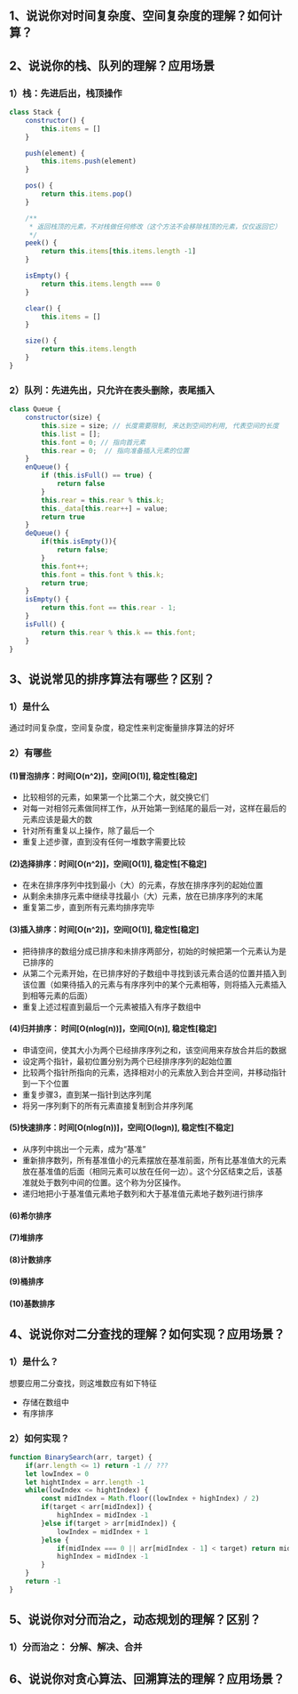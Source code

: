 ## 1、说说你对时间复杂度、空间复杂度的理解？如何计算？
## 2、说说你的栈、队列的理解？应用场景
### 1）栈：先进后出，栈顶操作
```js
class Stack {
    constructor() {
        this.items = []
    }

    push(element) {
        this.items.push(element)
    }

    pos() {
        return this.items.pop()
    }

    /**
     * 返回栈顶的元素，不对栈做任何修改（这个方法不会移除栈顶的元素，仅仅返回它）
     */
    peek() {
        return this.items[this.items.length -1]
    }

    isEmpty() {
        return this.items.length === 0
    }

    clear() {
        this.items = []
    }

    size() {
        return this.items.length
    }
}
```
### 2）队列：先进先出，只允许在表头删除，表尾插入
```js
class Queue {
    constructor(size) {
        this.size = size; // 长度需要限制, 来达到空间的利用, 代表空间的长度
        this.list = [];
        this.font = 0; // 指向首元素
        this.rear = 0;  // 指向准备插入元素的位置
    }
    enQueue() {
        if (this.isFull() == true) {
            return false
        }
        this.rear = this.rear % this.k;
        this._data[this.rear++] = value;
        return true
    }
    deQueue() {
        if(this.isEmpty()){
            return false;
        }
        this.font++;
        this.font = this.font % this.k;
        return true;
    }
    isEmpty() {
        return this.font == this.rear - 1;
    }
    isFull() {
        return this.rear % this.k == this.font;
    }
}
```
## 3、说说常见的排序算法有哪些？区别？
### 1）是什么
通过时间复杂度，空间复杂度，稳定性来判定衡量排序算法的好坏
### 2）有哪些
#### (1)冒泡排序：时间[O(n^2)]，空间[O(1)], 稳定性[稳定]
- 比较相邻的元素，如果第一个比第二个大，就交换它们
- 对每一对相邻元素做同样工作，从开始第一到结尾的最后一对，这样在最后的元素应该是最大的数
- 针对所有重复以上操作，除了最后一个
- 重复上述步骤，直到没有任何一堆数字需要比较
#### (2)选择排序：时间[O(n^2)]，空间[O(1)], 稳定性[不稳定]
- 在未在排序序列中找到最小（大）的元素，存放在排序序列的起始位置
- 从剩余未排序元素中继续寻找最小（大）元素，放在已排序序列的末尾
- 重复第二步，直到所有元素均排序完毕
#### (3)插入排序：时间[O(n^2)]，空间[O(1)], 稳定性[稳定]
- 把待排序的数组分成已排序和未排序两部分，初始的时候把第一个元素认为是已排序的
- 从第二个元素开始，在已排序好的子数组中寻找到该元素合适的位置并插入到该位置（如果待插入的元素与有序序列中的某个元素相等，则将插入元素插入到相等元素的后面）
- 重复上述过程直到最后一个元素被插入有序子数组中
#### (4)归并排序： 时间[O(nlog(n))]，空间[O(n)], 稳定性[稳定]
- 申请空间，使其大小为两个已经排序序列之和，该空间用来存放合并后的数据
- 设定两个指针，最初位置分别为两个已经排序序列的起始位置
- 比较两个指针所指向的元素，选择相对小的元素放入到合并空间，并移动指针到一下个位置
- 重复步骤3，直到某一指针到达序列尾
- 将另一序列剩下的所有元素直接复制到合并序列尾
#### (5)快速排序：时间[O(nlog(n))]，空间[O(logn)], 稳定性[不稳定]
- 从序列中挑出一个元素，成为“基准”
- 重新排序数列，所有基准值小的元素摆放在基准前面，所有比基准值大的元素放在基准值的后面（相同元素可以放在任何一边）。这个分区结束之后，该基准就处于数列中间的位置。这个称为分区操作。
- 递归地把小于基准值元素地子数列和大于基准值元素地子数列进行排序

#### (6)希尔排序
#### (7)堆排序
#### (8)计数排序
#### (9)桶排序
#### (10)基数排序

## 4、说说你对二分查找的理解？如何实现？应用场景？
### 1）是什么？
想要应用二分查找，则这堆数应有如下特征
- 存储在数组中
- 有序排序
### 2）如何实现？
```js
function BinarySearch(arr, target) {
    if(arr.length <= 1) return -1 // ???
    let lowIndex = 0
    let hightIndex = arr.length -1
    while(lowIndex <= hightIndex) {
        const midIndex = Math.floor((lowIndex + highIndex) / 2)
        if(target < arr[midIndex]) {
            highIndex = midIndex -1
        }else if(target > arr[midIndex]) {
            lowIndex = midIndex + 1
        }else {
            if(midIndex === 0 || arr[midIndex - 1] < target) return midIndex
            highIndex = midIndex -1
        }
    }
    return -1
}
```

## 5、说说你对分而治之，动态规划的理解？区别？
### 1）分而治之： 分解、解决、合并

## 6、说说你对贪心算法、回溯算法的理解？应用场景？